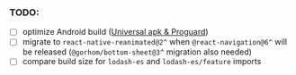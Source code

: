 ### TODO:

 - [ ] optimize Android build ([Universal apk & Proguard](https://reactnative.dev/docs/signed-apk-android))
 - [ ] migrate to `react-native-reanimated@2^` when `@react-navigation@6^` will be released (`@gorhom/bottom-sheet@3^` migration also needed)
 - [ ] compare build size for `lodash-es` and `lodash-es/feature` imports

